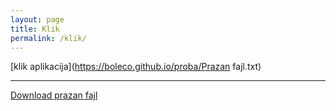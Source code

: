 ```yaml
---
layout: page
title: Klik
permalink: /klik/
---
```



[klik aplikacija](https://boleco.github.io/proba/Prazan fajl.txt)


***

<a href="Prazan fajl.txt" download="download">Download prazan fajl</a>




